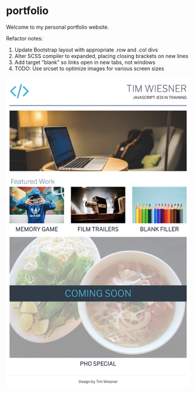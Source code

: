 # portfolio
Welcome to my personal portfolio website.

Refactor notes:
1. Update Bootstrap layout with appropriate .row and .col divs
2. Alter SCSS compiler to expanded, placing closing brackets on new lines
3. Add target "blank" so links open in new tabs, not windows
4. TODO: Use srcset to optimize images for various screen sizes

![alt text](https://github.com/timwiesner/portfolio/blob/master/images/snapshot.png "Portfolio Screenshot")

